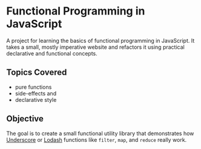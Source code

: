 # Functional Programming in JavaScript

A project for learning the basics of functional programming in JavaScript. It takes a small, mostly imperative website and refactors it using practical declarative and functional concepts.

## Topics Covered
- pure functions
- side-effects and
- declarative style

## Objective
The goal is to create a small functional utility library that demonstrates how [Underscore](http://underscorejs.org/) or [Lodash](https://lodash.com/) functions like `filter`, `map`, and `reduce` really work.
